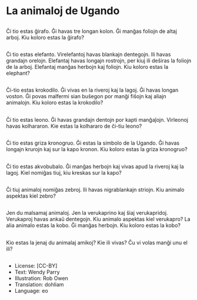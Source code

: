 # La animaloj de Ugando

##
Ĉi tio estas ĝirafo. Ĝi havas tre longan kolon. Ĝi manĝas foliojn de altaj arboj. Kiu koloro estas la ĝirafo?

##
Ĉi tio estas elefanto. Virelefantoj havas blankajn dentegojn. Ili havas grandajn orelojn. Elefantaj havas longajn rostrojn, per kiuj ili deŝiras la foliojn de la arboj. Elefantaj manĝas herbojn kaj foliojn. Kiu koloro estas la elephant?

##
Ĉi-tio estas krokodilo. Ĝi vivas en la riveroj kaj la lagoj. Ĝi havas longan voston. Ĝi povas malfermi sian buŝegon por manĝi fiŝojn kaj aliajn animalojn. Kiu koloro estas la krokodilo?

##
Ĉi tio estas leono. Ĝi havas grandajn dentojn por kapti manĝaĵojn. Virleonoj havas kolhararon. Kie estas la kolhararo de ĉi-tiu leono?

##
Ĉi tio estas griza kronogruo. Ĝi estas la simbolo de la Ugando. Ĝi havas longajn krurojn kaj sur la kapo kronon. Kiu koloro estas la griza kronogruo?

##
Ĉi tio estas akvobubalo. Ĝi manĝas herbojn kaj vivas apud la riveroj kaj la lagoj. Kiel nomiĝas tiuj, kiu kreskas sur la kapo?

##
Ĉi tiuj animaloj nomiĝas zebroj. Ili havas nigrablankajn striojn. Kiu animalo aspektas kiel zebro?

##
Jen du malsamaj animaloj. Jen la verukaprino kaj ŝiaj verukapridoj. Verukaproj havas ankaŭ dentegojn. Kiu animalo aspektas kiel verukapro? La alia animalo estas la kobo. Ĝi manĝas herbojn. Kiu koloro estas la kobo?

##
Kio estas la jenaj du animalaj amikoj? Kie ili vivas? Ĉu vi volas manĝi unu el ili?

##
* License: [CC-BY]
* Text: Wendy Parry
* Illustration: Rob Owen
* Translation: dohliam
* Language: eo
